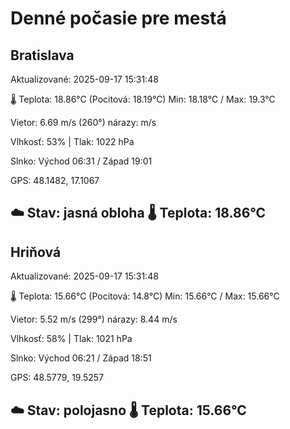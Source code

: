 ﻿# Denné počasie pre mestá

## Bratislava
Aktualizované: 2025-09-17 15:31:48

🌡️ Teplota: 18.86°C 
(Pocitová: 18.19°C)
Min: 18.18°C / Max: 19.3°C

Vietor: 6.69 m/s    (260°) 
nárazy:  m/s

Vlhkosť: 53% | Tlak: 1022 hPa

Slnko: Východ 06:31 / Západ 19:01

GPS: 48.1482, 17.1067

☁️ Stav: jasná obloha        🌡️ Teplota: 18.86°C
---

## Hriňová
Aktualizované: 2025-09-17 15:31:48

🌡️ Teplota: 15.66°C 
(Pocitová: 14.8°C)
Min: 15.66°C / Max: 15.66°C

Vietor: 5.52 m/s (299°)
nárazy: 8.44 m/s

Vlhkosť: 58% | Tlak: 1021 hPa

Slnko: Východ 06:21 / Západ 18:51

GPS: 48.5779, 19.5257

☁️ Stav: polojasno        🌡️ Teplota: 15.66°C
---
